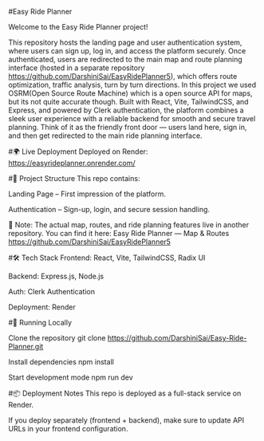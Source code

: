 #Easy Ride Planner

Welcome to the Easy Ride Planner project!

This repository hosts the landing page and user authentication system, where users can sign up, log in, and access the platform securely. Once authenticated, users are redirected to the main map and route planning interface (hosted in a separate repository https://github.com/DarshiniSai/EasyRidePlanner5), which offers route optimization, traffic analysis, turn by turn directions. In this project we used OSRM(Open Source Route Machine) which is a open source API for maps, but its not quite accurate though. Built with React, Vite, TailwindCSS, and Express, and powered by Clerk authentication, the platform combines a sleek user experience with a reliable backend for smooth and secure travel planning.
Think of it as the friendly front door — users land here, sign in, and then get redirected to the main ride planning interface.

#🌍 Live Deployment
Deployed on Render: https://easyrideplanner.onrender.com/

#📂 Project Structure
This repo contains:

Landing Page – First impression of the platform.

Authentication – Sign-up, login, and secure session handling.

🚦 Note: The actual map, routes, and ride planning features live in another repository.
You can find it here: Easy Ride Planner — Map & Routes https://github.com/DarshiniSai/EasyRidePlanner5

#🛠️ Tech Stack
Frontend: React, Vite, TailwindCSS, Radix UI

Backend: Express.js, Node.js

Auth: Clerk Authentication

Deployment: Render

#🚀 Running Locally

Clone the repository
git clone https://github.com/DarshiniSai/Easy-Ride-Planner.git

Install dependencies
npm install

Start development mode
npm run dev


#📦 Deployment Notes
This repo is deployed as a full-stack service on Render.

If you deploy separately (frontend + backend), make sure to update API URLs in your frontend configuration.

